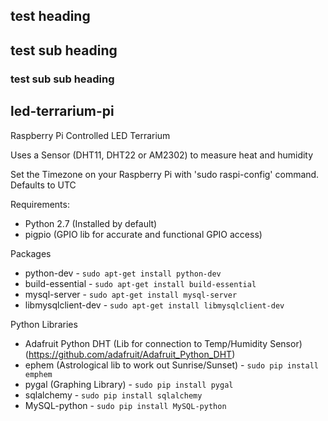 <section class="main-content">

# test heading

## test sub heading

### test sub sub heading

</section>


<div class="parallax-window" 
     data-parallax="scroll" 
     data-image-src="/led-terrarium-pi/assets/img/test.jpg">         
</div>

<section class="main-content">

# led-terrarium-pi
Raspberry Pi Controlled LED Terrarium

Uses a Sensor (DHT11, DHT22 or AM2302) to measure heat and humidity


Set the Timezone on your Raspberry Pi with 'sudo raspi-config' command. Defaults to UTC

Requirements:
* Python 2.7 (Installed by default)
* pigpio (GPIO lib for accurate and functional GPIO access)
 
Packages
* python-dev - `sudo apt-get install python-dev`
* build-essential - `sudo apt-get install build-essential`
* mysql-server - `sudo apt-get install mysql-server`
* libmysqlclient-dev - `sudo apt-get install libmysqlclient-dev`

Python Libraries
* Adafruit Python DHT (Lib for connection to Temp/Humidity Sensor) (https://github.com/adafruit/Adafruit_Python_DHT)
* ephem (Astrological lib to work out Sunrise/Sunset) - `sudo pip install emphem`
* pygal (Graphing Library) - `sudo pip install pygal`
* sqlalchemy - `sudo pip install sqlalchemy`
* MySQL-python - `sudo pip install MySQL-python`

</section>
